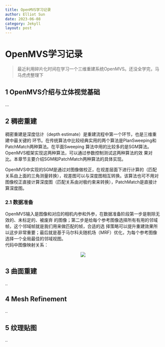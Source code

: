 ```yaml
---
title: OpenMVS学习记录
author: Elliot Sun
date: 2023-06-08
category: Jekyll
layout: post
---  
```

# OpenMVS学习记录  
> 最近利用碎片化时间在学习一个三维重建系统OpenMVS。还没全学完，马马虎虎整理下  
## 1 OpenMVS介绍与立体视觉基础  
 ...  
## 2 稠密重建  
稠密重建是深度估计（depth estimate）是重建流程中第一个环节，也是三维重建中最关键的
环节。在传统算法中比较经典实用的两个算法是PlanSweeping和PatchMatch两种算法。在平面Sweeping
算法中用的比较多的是SGM算法。OpenMVS框架实现这两种算法，可以通过参数控制测试这两种算法的效
果对比。本章节主要介绍SGM和PatchMatch两种算法的具体实现。  

OpenMVS中实现的SGM是通过对图像做校正，在视差层面下进行计算的（匹配关系由上面的三角测量转换），视差图可以与深度图相互转换。该算法也可不用对图像校正直接计算深度图（匹配关系由对极约束来转换），PatchMatch是直接计算深度图。  
### 2.1 数据准备  
OpenMVS输入是图像和对应的相机内参和外参，在数据准备阶段第一步是剔除无效的、未标定的、被废弃
的图像；第二步是给每个参考图像选择所有有用的邻域帧，这个邻域帧就是我们用来做匹配的帧，合适的选
择策略可以提升重建效果所以这步非常重要；最后就是基于马尔科夫随机场（MRF）优化，为每个参考图像
选择一个全局最佳的邻域视图。  
代码中图像映射关系：
<div align=center><img src=https://s1.ax1x.com/2023/06/10/pCV1gsA.png></div>  

## 3 曲面重建  
..  
## 4 Mesh Refinement  
..  
## 5 纹理贴图  
..  
